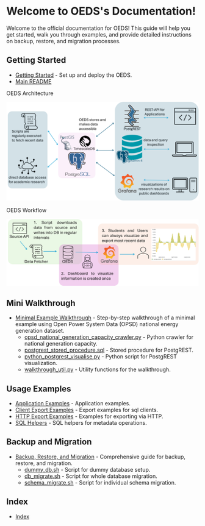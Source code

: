 # Welcome to OEDS's Documentation!

Welcome to the official documentation for OEDS! This guide will help you get started, walk you through examples, and provide detailed instructions on backup, restore, and migration processes.

## Getting Started

* [Getting Started](getting_started.md) - Set up and deploy the OEDS.
* [Main README](README.md)


OEDS Architecture

![OEDS Architecture](media/oeds-architecture.png)

OEDS Workflow

![OEDS Workflow](media/oeds-workflow.png)

## Mini Walkthrough

* [Minimal Example Walkthrough](minimal_walkthrough/minimal_example_walkthrough.md) - Step-by-step walkthrough of a minimal example using Open Power System Data (OPSD) national energy generation dataset.
    * [opsd_national_generation_capacity_crawler.py](https://github.com/NOWUM/open-energy-data-server/blob/main/docs/source/minimal_walkthrough/opsd_national_generation_capacity_crawler.py) - Python crawler for national generation capacity.
    * [postgrest_stored_procedure.sql](https://github.com/NOWUM/open-energy-data-server/blob/main/docs/source/minimal_walkthrough/postgrest_stored_procedure.sql) - Stored procedure for PostgREST.
    * [python_postgrest_visualise.py](https://github.com/NOWUM/open-energy-data-server/blob/main/docs/source/minimal_walkthrough/python_postgrest_visualise.py) - Python script for PostgREST visualization.
    * [walkthrough_util.py](https://github.com/NOWUM/open-energy-data-server/blob/main/docs/source/minimal_walkthrough/walkthrough_util.py) - Utility functions for the walkthrough.

## Usage Examples

* [Application Examples](examples/application_examples.md) - Application examples.
* [Client Export Examples](examples/client_export_examples.md) - Export examples for sql clients.
* [HTTP Export Examples](examples/http_export_examples.md) - Examples for exporting via HTTP.
* [SQL Helpers](https://github.com/NOWUM/open-energy-data-server/blob/main/docs/source/examples/metadata_sql_helpers.sql) - SQL helpers for metadata operations.

## Backup and Migration

* [Backup, Restore, and Migration](backup_restore_migration/backup_restore_migrate.md) - Comprehensive guide for backup, restore, and migration.
    * [dummy_db.sh](https://github.com/NOWUM/open-energy-data-server/blob/main/docs/source/backup_restore_migration/dummy_db.sh) - Script for dummy database setup.
    * [db_migrate.sh](https://github.com/NOWUM/open-energy-data-server/blob/main/docs/source/backup_restore_migration/db_migrate.sh) - Script for whole database migration.
    * [schema_migrate.sh](https://github.com/NOWUM/open-energy-data-server/blob/main/docs/source/backup_restore_migration/schema_migrate.sh) - Script for individual schema migration.

## Index

* [Index](genindex)
